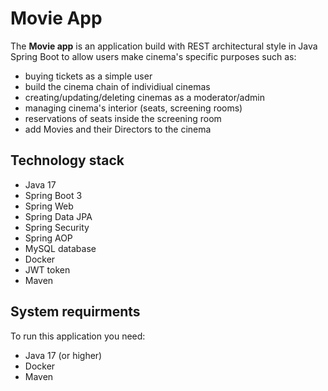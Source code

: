 # Movie App
The <b>Movie app</b> is an application build with REST architectural style in Java Spring Boot to allow users make cinema's specific purposes such as: 
* buying tickets as a simple user
* build the cinema chain of individiual cinemas
* creating/updating/deleting cinemas as a moderator/admin
* managing cinema's interior (seats, screening rooms)
* reservations of seats inside the screening room
* add Movies and their Directors to the cinema

## Technology stack
* Java 17
* Spring Boot 3
* Spring Web
* Spring Data JPA
* Spring Security
* Spring AOP
* MySQL database
* Docker
* JWT token
* Maven

## System requirments
To run this application you need:
* Java 17 (or higher)
* Docker
* Maven
